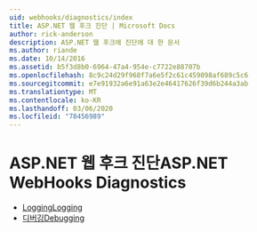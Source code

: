 ```yaml
---
uid: webhooks/diagnostics/index
title: ASP.NET 웹 후크 진단 | Microsoft Docs
author: rick-anderson
description: ASP.NET 웹 후크에 진단에 대 한 문서
ms.author: riande
ms.date: 10/14/2016
ms.assetid: b5f3d8b0-6964-47a4-954e-c7722e88707b
ms.openlocfilehash: 8c9c24d29f968f7a6e5f2c61c459098af689c5c6
ms.sourcegitcommit: e7e91932a6e91a63e2e46417626f39d6b244a3ab
ms.translationtype: MT
ms.contentlocale: ko-KR
ms.lasthandoff: 03/06/2020
ms.locfileid: "78456989"
---
```

# <a name="aspnet-webhooks-diagnostics"></a><span data-ttu-id="1e542-103">ASP.NET 웹 후크 진단</span><span class="sxs-lookup"><span data-stu-id="1e542-103">ASP.NET WebHooks Diagnostics</span></span>

* [<span data-ttu-id="1e542-104">Logging</span><span class="sxs-lookup"><span data-stu-id="1e542-104">Logging</span></span>](logging.md)
* [<span data-ttu-id="1e542-105">디버깅</span><span class="sxs-lookup"><span data-stu-id="1e542-105">Debugging</span></span>](debugging.md)
